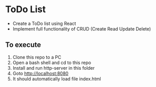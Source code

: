 # ToDo List

* Create a ToDo list using React  
* Implement full functionality of CRUD (Create Read Update Delete) 

## To execute

1. Clone this repo to a PC
2. Open a bash shell and cd to this repo
3. Install and run http-server in this folder
4. Goto <http://localhost:8080>
5. It should automatically load file index.html

